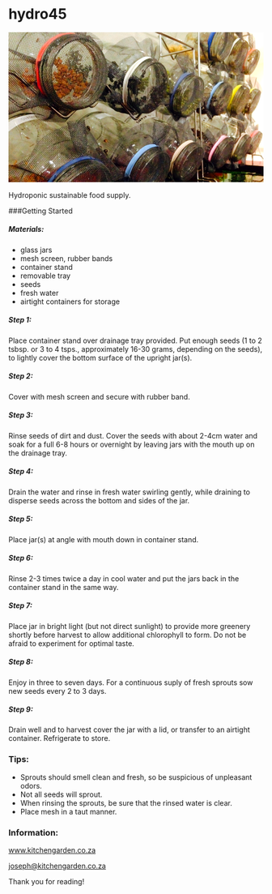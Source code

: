 hydro45
=======

![image](images/sprouts.png)

Hydroponic sustainable food supply.

###Getting Started

##### Materials:
- glass jars
- mesh screen, rubber bands
- container stand
- removable tray
- seeds
- fresh water
- airtight containers for storage

##### Step 1:
Place container stand over drainage tray provided. Put enough seeds (1 to 2 tsbsp. or 3 to 4 tsps., approximately 16-30 grams, depending on the seeds), to lightly cover the bottom surface of the upright jar(s).

##### Step 2:
Cover with mesh screen and secure with rubber band.

##### Step 3:
Rinse seeds of dirt and dust. Cover the seeds with about 2-4cm water and soak for a full 6-8 hours or overnight by leaving jars with the mouth up on the drainage tray.

##### Step 4:
Drain the water and rinse in fresh water swirling gently, while draining to disperse seeds across the bottom and sides of the jar.

##### Step 5:
Place jar(s) at angle with mouth down in container stand.

##### Step 6:
Rinse 2-3 times twice a day in cool water and put the jars back in the container stand in the same way.

##### Step 7:
Place jar in bright light (but not direct sunlight) to provide more greenery shortly before harvest to allow additional chlorophyll to form. Do not be afraid to experiment for optimal taste.

##### Step 8:
Enjoy in three to seven days. For a continuous suply of fresh sprouts sow new seeds every 2 to 3 days.

##### Step 9:
Drain well and to harvest cover the jar with a lid, or transfer to an airtight container. Refrigerate to store.

### Tips:
- Sprouts should smell clean and fresh, so be suspicious of unpleasant odors.
- Not all seeds will sprout.
- When rinsing the sprouts, be sure that the rinsed water is clear.
- Place mesh in a taut manner.

### Information:
www.kitchengarden.co.za

joseph@kitchengarden.co.za

Thank you for reading!
